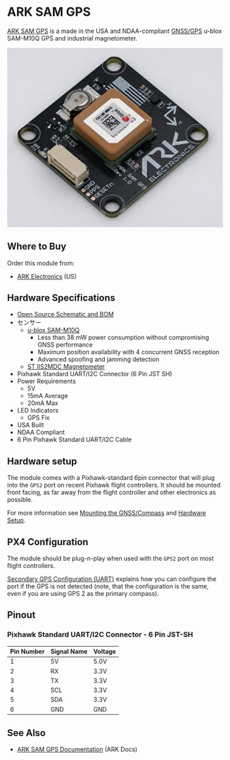 # ARK SAM GPS

[ARK SAM GPS](https://arkelectron.gitbook.io/ark-documentation/gps/ark-sam-gps>) is a made in the USA and NDAA-compliant [GNSS/GPS](../gps_compass/index.md) u-blox SAM-M10Q GPS and industrial magnetometer.

![ARK SAM GPS](../../assets/hardware/gps/ark/ark_sam_gps.jpg)

## Where to Buy

Order this module from:

- [ARK Electronics](https://arkelectron.com/product/ark-sam-gps/) (US)

## Hardware Specifications

- [Open Source Schematic and BOM](https://github.com/ARK-Electronics/ARK_SAM_GPS/tree/main)
- センサー
  - [u-blox SAM-M10Q](https://www.u-blox.com/en/product/sam-m10q-module)
    - Less than 38 mW power consumption without compromising GNSS performance
    - Maximum position availability with 4 concurrent GNSS reception
    - Advanced spoofing and jamming detection
  - [ST IIS2MDC Magnetometer](https://www.st.com/en/mems-and-sensors/iis2mdc.html)
- Pixhawk Standard UART/I2C Connector (6 Pin JST SH)
- Power Requirements
  - 5V
  - 15mA Average
  - 20mA Max
- LED Indicators
  - GPS Fix
- USA Built
- NDAA Compliant
- 6 Pin Pixhawk Standard UART/I2C Cable

## Hardware setup

The module comes with a Pixhawk-standard 6pin connector that will plug into the `GPS2` port on recent Pixhawk flight controllers.
It should be mounted front facing, as far away from the flight controller and other electronics as possible.

For more information see [Mounting the GNSS/Compass](../gps_compass/index.md#mounting-the-gnss-compass) and [Hardware Setup](../gps_compass/index.md#hardware-setup).

## PX4 Configuration

The module should be plug-n-play when used with the `GPS2` port on most flight controllers.

[Secondary GPS Configuration (UART)](../gps_compass/index.md#secondary-gps-configuration-uart) explains how you can configure the port if the GPS is not detected (note, that the configuration is the same, even if you are using GPS 2 as the primary compass).

## Pinout

### Pixhawk Standard UART/I2C Connector - 6 Pin JST-SH

| Pin Number | Signal Name | Voltage              |
| ---------- | ----------- | -------------------- |
| 1          | 5V          | 5.0V |
| 2          | RX          | 3.3V |
| 3          | TX          | 3.3V |
| 4          | SCL         | 3.3V |
| 5          | SDA         | 3.3V |
| 6          | GND         | GND                  |

## See Also

- [ARK SAM GPS Documentation](https://arkelectron.gitbook.io/ark-documentation/gps/ark-sam-gps) (ARK Docs)
